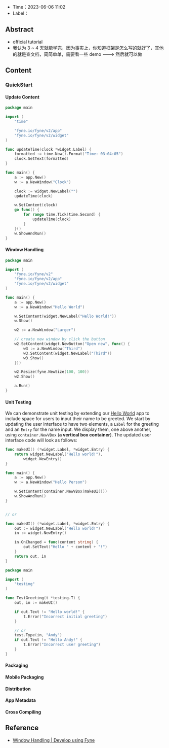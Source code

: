 - Time：2023-06-06 11:02
- Label：

## Abstract

- official tutorial
- 我认为 3 ~ 4 天就能学完，因为事实上，你知道框架是怎么写的就好了，其他的就是查文档，简简单单，需要看一些 demo ---> 然后就可以做

## Content

### QuickStart

#### Update Content

```go
package main

import (
	"time"

	"fyne.io/fyne/v2/app"
	"fyne.io/fyne/v2/widget"
)

func updateTime(clock *widget.Label) {
	formatted := time.Now().Format("Time: 03:04:05")
	clock.SetText(formatted)
}

func main() {
	a := app.New()
	w := a.NewWindow("Clock")

	clock := widget.NewLabel("")
	updateTime(clock)

	w.SetContent(clock)
	go func() {
		for range time.Tick(time.Second) {
			updateTime(clock)
		}
	}()
	w.ShowAndRun()
}
```

#### Window Handling

```go
package main

import (
	"fyne.io/fyne/v2"
	"fyne.io/fyne/v2/app"
	"fyne.io/fyne/v2/widget"
)

func main() {
	a := app.New()
	w := a.NewWindow("Hello World")

	w.SetContent(widget.NewLabel("Hello World!"))
	w.Show()

	w2 := a.NewWindow("Larger")

	// create new window by click the button
	w2.SetContent(widget.NewButton("Open new", func() {
		w3 := a.NewWindow("Third")
		w3.SetContent(widget.NewLabel("Third"))
		w3.Show()
	}))

	w2.Resize(fyne.NewSize(100, 100))
	w2.Show()

	a.Run()
}
```

#### Unit Testing

We can demonstrate unit testing by extending our [Hello World](https://developer.fyne.io/started/hello) app to include space for users to input their name to be greeted. We start by updating the user interface to have two elements, a `Label` for the greeting and an `Entry` for the name input. We display them, one above another, using `container.NewVBox` (**a vertical box container**). The updated user interface code will look as follows:

```go
func makeUI() (*widget.Label, *widget.Entry) {
	return widget.NewLabel("Hello world!"),
		widget.NewEntry()
}

func main() {
	a := app.New()
	w := a.NewWindow("Hello Person")

	w.SetContent(container.NewVBox(makeUI()))
	w.ShowAndRun()
}


// or

func makeUI() (*widget.Label, *widget.Entry) {
	out := widget.NewLabel("Hello world!")
	in := widget.NewEntry()

	in.OnChanged = func(content string) {
		out.SetText("Hello " + content + "!")
	}
	return out, in
}
```

```go
package main

import (
	"testing"
)

func TestGreeting(t *testing.T) {
	out, in := makeUI()

	if out.Text != "Hello world!" {
		t.Error("Incorrect initial greeting")
	}

	// or
	test.Type(in, "Andy")
	if out.Text != "Hello Andy!" {
		t.Error("Incorrect user greeting")
	}
}
```

#### Packaging

#### Mobile Packaging

#### Distribution

#### App Metadata

#### Cross Compiling

## Reference

- [Window Handling | Develop using Fyne](https://developer.fyne.io/started/windows)
